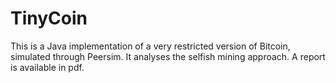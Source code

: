 # TinyCoin

This is a Java implementation of a very restricted version of Bitcoin, simulated through Peersim. It analyses the selfish mining approach. A report is available in pdf.
